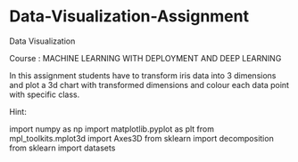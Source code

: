 # Data-Visualization-Assignment
Data Visualization 

Course : MACHINE LEARNING WITH DEPLOYMENT AND DEEP LEARNING

In this assignment students have to transform iris data into 3 dimensions and plot a 3d chart with transformed dimensions and colour each data point with specific class.

Hint:

  import numpy as np
  import matplotlib.pyplot as plt
  from mpl_toolkits.mplot3d import Axes3D
  from sklearn import decomposition
  from sklearn import datasets

